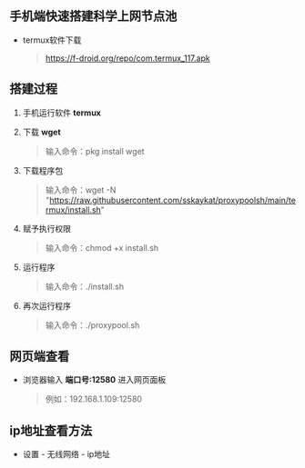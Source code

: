 ## 手机端快速搭建科学上网节点池

- termux软件下载

  > https://f-droid.org/repo/com.termux_117.apk

## 搭建过程

1. 手机运行软件 **termux**

2. 下载 **wget**

   > 输入命令：pkg install wget

3. 下载程序包

   > 输入命令：wget -N "https://raw.githubusercontent.com/sskaykat/proxypoolsh/main/termux/install.sh"

4. 赋予执行权限

   > 输入命令：chmod +x install.sh

5. 运行程序

   > 输入命令：./install.sh

6. 再次运行程序

   > 输入命令：./proxypool.sh

## 网页端查看

- 浏览器输入 **端口号:12580** 进入网页面板

  > 例如：192.168.1.109:12580

## ip地址查看方法

- 设置 - 无线网络 - ip地址